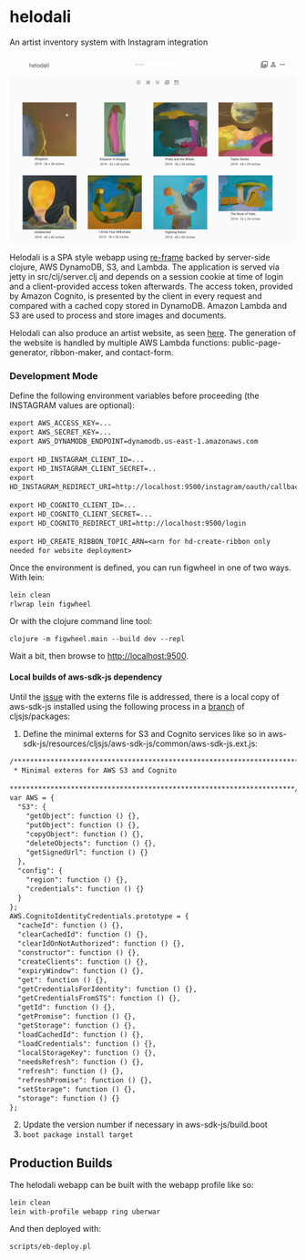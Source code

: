 # helodali

An artist inventory system with Instagram integration

![Helodali Screenshot](https://raw.githubusercontent.com/bskinny/helodali/master/resources/doc/images/helodali-screenshot.png)

Helodali is a SPA style webapp using [re-frame](https://github.com/Day8/re-frame) backed by server-side clojure, AWS DynamoDB, S3, and Lambda.
The application is served via jetty in src/clj/server.clj and depends on a session cookie at time of login and a client-provided access
token afterwards. The access token, provided by Amazon Cognito, is presented by the client in every request and compared with a cached 
copy stored in DynamoDB. Amazon Lambda and S3 are used to process and store images and documents.

Helodali can also produce an artist website, as seen [here](http://mayalane.com). The generation of the website is handled by
multiple AWS Lambda functions: public-page-generator, ribbon-maker, and contact-form.

### Development Mode

Define the following environment variables before proceeding (the INSTAGRAM values are optional):

```
export AWS_ACCESS_KEY=...
export AWS_SECRET_KEY=...
export AWS_DYNAMODB_ENDPOINT=dynamodb.us-east-1.amazonaws.com

export HD_INSTAGRAM_CLIENT_ID=...
export HD_INSTAGRAM_CLIENT_SECRET=..
export HD_INSTAGRAM_REDIRECT_URI=http://localhost:9500/instagram/oauth/callback

export HD_COGNITO_CLIENT_ID=...
export HD_COGNITO_CLIENT_SECRET=...
export HD_COGNITO_REDIRECT_URI=http://localhost:9500/login

export HD_CREATE_RIBBON_TOPIC_ARN=<arn for hd-create-ribbon only needed for website deployment>
```

Once the environment is defined, you can run figwheel in one of two ways. With lein:

```
lein clean
rlwrap lein figwheel
```

Or with the clojure command line tool:
```
clojure -m figwheel.main --build dev --repl
```

Wait a bit, then browse to [http://localhost:9500](http://localhost:9500).

#### Local builds of aws-sdk-js dependency
Until the [issue](https://github.com/cljsjs/packages/issues/1619) with the externs file is addressed, there is a local copy of aws-sdk-js installed
using the following process in a [branch](https://github.com/bskinny/packages/tree/aws-sdk-js-update) of cljsjs/packages:
1. Define the minimal externs for S3 and Cognito services like so in aws-sdk-js/resources/cljsjs/aws-sdk-js/common/aws-sdk-js.ext.js:
```
/**********************************************************************
 * Minimal externs for AWS S3 and Cognito
 **********************************************************************/
var AWS = {
  "S3": {
    "getObject": function () {},
    "putObject": function () {},
    "copyObject": function () {},
    "deleteObjects": function () {},
    "getSignedUrl": function () {}
  },
  "config": {
    "region": function () {},
    "credentials": function () {}
  }
};
AWS.CognitoIdentityCredentials.prototype = {
  "cacheId": function () {},
  "clearCachedId": function () {},
  "clearIdOnNotAuthorized": function () {},
  "constructor": function () {},
  "createClients": function () {},
  "expiryWindow": function () {},
  "get": function () {},
  "getCredentialsForIdentity": function () {},
  "getCredentialsFromSTS": function () {},
  "getId": function () {},
  "getPromise": function () {},
  "getStorage": function () {},
  "loadCachedId": function () {},
  "loadCredentials": function () {},
  "localStorageKey": function () {},
  "needsRefresh": function () {},
  "refresh": function () {},
  "refreshPromise": function () {},
  "setStorage": function () {},
  "storage": function () {}
};

```
2. Update the version number if necessary in aws-sdk-js/build.boot
3. `boot package install target`

## Production Builds

The helodali webapp can be built with the webapp profile like so:
```
lein clean
lein with-profile webapp ring uberwar
```

And then deployed with:

```
scripts/eb-deploy.pl
```